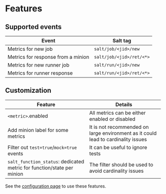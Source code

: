 # Features

## Supported events

| Event                                   | Salt tag                 |
|-----------------------------------------|--------------------------|
| Metrics for new job                     | `salt/job/<jid>/new`     |
| Metrics for response from a minion      | `salt/job/<jid>/ret/<*>` |
| Metrics for new runner job              | `salt/run/<jid>/new`     |
| Metrics for runner response             | `salt/run/<jid>/ret/<*>` |

## Customization

| Feature | Details |
|---------|---------|
| `<metric>`.enabled | All metrics can be either enabled or disabled |
| Add minion label for some metrics | It is not recommended on large environment as it could lead to cardinality issues |
| Filter out `test=true`/`mock=true` events| It can be useful to ignore tests |
| `salt_function_status`: dedicated metric for function/state per minion | The filter should be used to avoid cardinality issues |

See the [configuration page](./configuration.md) to use these features.
